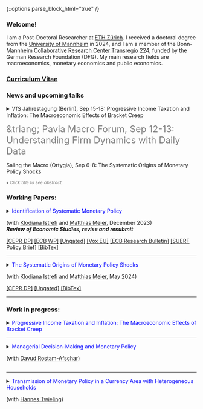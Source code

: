{::options parse_block_html="true" /}


### Welcome!

I am a Post-Doctoral Researcher at <a href="https://ethz.ch/en.html" target="_blank">ETH Zürich</a>. I received a doctoral degree from the <a href="https://www.vwl.uni-mannheim.de/en/" target="_blank">University of Mannheim</a> in 2024, and I am a member of the Bonn-Mannheim <a href="https://www.crctr224.de/" target="_blank">Collaborative Research Center Transregio 224</a>, funded by the German Research Foundation (DFG). My main research fields are macroeconomics, monetary economics and public economics.

### <a href="https://lukas-hack.github.io/HackCV.pdf" target="_blank">Curriculum Vitae</a>

### News and upcoming talks

<details><summary markdown="span">VfS Jahrestagung (Berlin), Sep 15-18: Progressive Income Taxation and Inflation: The Macroeconomic Effects of Bracket Creep</summary></details>

<font color="gray" size="5">&triang; Pavia Macro Forum, Sep 12-13: Understanding Firm Dynamics with Daily Data</font>




Saling the Macro (Ortygia), Sep 6-8: The Systematic Origins of Monetary Policy Shocks<br />

<font color="gray"><i><small>&diams; Click title to see abstract.</small></i></font>  
### Working Papers:
<details>
  <summary markdown="span"><font color="blue">Identification of Systematic Monetary Policy</font>
    
  (with <a href="https://sites.google.com/site/istrefiklodiana/" target="_blank">Klodiana Istrefi</a> and <a href="https://matthias-meier-econ.github.io/" target="_blank">Matthias Meier</a>, December 2023) <br />
  <b> <i>Review of Economic Studies, revise and resubmit </i> </b> </summary>
  
  | **Abstract**          |
  |:---------------------------|
  | We propose a novel identification design to estimate the causal effects of systematic monetary policy on the propagation of macroeconomic shocks. The design combines (i)~a time-varying measure of systematic monetary policy based on the historical composition of hawks and doves in the Federal Open Market Committee (FOMC) with (ii) an instrument that leverages the mechanical FOMC rotation of voting rights. We apply our design to study the effects of government spending shocks. We find fiscal multipliers between two and three when the FOMC is dovish and below zero when it is hawkish. Narrative evidence from historical FOMC records corroborates our findings. |
  
 </details>
  <a href="https://cepr.org/publications/dp17999" target="_blank"><u>[CEPR DP]</u></a> 
  <a href="https://www.ecb.europa.eu/pub/pdf/scpwps/ecb.wp2851~4d974d2c78.en.pdf?4cd7ee5d83a40ae84b8c09a27d7f80fa" target="_blank"><u>[ECB WP]</u></a> 
  <a href="https://lukas-hack.github.io/files/sysmp/HIM_SysMP.pdf" target="_blank"><u>[Ungated]</u></a> 
  <a href="https://cepr.org/voxeu/columns/hawkish-or-dovish-central-bankers-different-flocks-and-fiscal-shocks" target="_blank"><u>[Vox EU]</u></a> 
  <a href="https://www.ecb.europa.eu/pub/economic-research/resbull/2023/html/ecb.rb231219~159bb78c3e.en.html" target="_blank">[ECB Research Bulletin]</a> 
  <a href="https://lukas-hack.github.io/files/sysmp/HIM_SysMP_SUERF.pdf" target="_blank">[SUERF Policy Brief]</a> 
  <a href="https://lukas-hack.github.io/files/sysmp/HIM_SysMP.txt" target="_blank"><u>[BibTex]</u></a>
<br> 

----

<details>
  <summary markdown="span"><font color="blue">The Systematic Origins of Monetary Policy Shocks</font>
    
  (with <a href="https://sites.google.com/site/istrefiklodiana/" target="_blank">Klodiana Istrefi</a> and <a href="https://matthias-meier-econ.github.io/" target="_blank">Matthias Meier</a>, May 2024)</summary>
  
  | **Abstract**          |
  |:---------------------------|
  | Conventional strategies to identify monetary policy shocks rest on the implicit assumption that systematic monetary policy is constant over time. We formally show that these strategies do not isolate monetary policy shocks in an environment with time-varying systematic monetary policy. Instead, they are contaminated by systematic monetary policy and macroeconomic variables, leading to contamination bias in estimated impulse responses. Empirically, we show that Romer and Romer (2004) monetary policy shocks are indeed predictable by fluctuations in systematic monetary policy. Instead, we propose a new monetary policy shock that is orthogonal to systematic monetary policy. Our shock suggests U.S. monetary policy has shorter lags and stronger effects on inflation and output. |
  
</details>
<a href="https://cepr.org/publications/dp19063" target="_blank"><u>[CEPR DP]</u></a> 
<a href="https://lukas-hack.github.io/files/mpshocks/HIM_Shocks.pdf" target="_blank"><u>[Ungated]</u></a> 
<a href="https://lukas-hack.github.io/files/mpshocks/HIM_Shocks.txt" target="_blank"><u>[BibTex]</u></a>


----



### Work in progress:
 
<details>
  <summary markdown="span"><font color="blue">Progressive Income Taxation and Inflation: The Macroeconomic Effects of Bracket Creep</font>
    
  </summary>
  
  | **Abstract**          |
  |:---------------------------|
  | Under progressive taxation, inflation drives up tax rates if the schedule is not adjusted accordingly, leading to bracket creep effects. I propose a non-parametric decomposition of changes in tax rates to measure the empirical importance of bracket creep. Studying German administrative tax records, I show that bracket creep effects are of similar importance as discretionary tax changes. Bracket creep has decreased over time due to institutional changes, but the 2022 inflation surge led to a resurgence with sizeable bracket creep effects. Theoretically, I characterize the effects on labor supply and compute a theory-consistent measure of bracket creep -- the indexation gap -- that is used to discipline a New Keynesian model with incomplete markets. The model is used to study the propagation of inflationary shocks that partly propagate through bracket creep. |
  
 </details>
 <a> </a>
 
----

 <details>
  <summary markdown="span"><font color="blue">Managerial Decision-Making and Monetary Policy</font>
    
  (with <a href="https://rostam-afschar.de/" target="_blank">Davud Rostam-Afschar</a>)</summary>
  
  | **Abstract**          |
  |:---------------------------|
  | working paper coming soon |
  
</details>
<a> </a>

----

 <details>
  <summary markdown="span"><font color="blue">Transmission of Monetary Policy in a Currency Area with Heterogeneous Households</font>
    
  (with <a href="https://www.hannes-twieling.com/" target="_blank">Hannes Twieling</a>)</summary>
  
  | **Abstract**          |
  |:---------------------------|
  | working paper coming soon |
  
 </details>
<!--
 <a href="https://www.dropbox.com/s/83xwsadbrh63uqg/SomePaper2.pdf?dl=0" target="_blank"><u>[Paper (PDF)]</u></a> (Prelim. draft available upon request) 
----

<br>
 
### Publications:

<details>
  <summary markdown="span"><font color="blue">Some paper</font>
    
  <font color="black"><b><i>Some Journal</i></b>, 24(8), 2012-32, December 2020</font></summary>
  
  | **Abstract**          |
  |:---------------------------|
  | Some abstract again. |
  
  </details>
  <a href="https://sites.google.com/site/matthias1meier1/" target="_blank"><u>[Publisher (Open Access)]</u></a> / <a href="https://lukas-hack.github.io/papers/SomePaper2.pdf" target="_blank"><u>[Working Paper Version]</u></a>
  
  ----

<br>

  ----

<br>

### Select Work in Progress:
<details>
  <summary markdown="span"><font color="blue">Some ongoing project</font>
  
  (with [Matthias Meier](https://sites.google.com/site/matthias1meier1/))</summary>
  
 </details>
 
 ---------------------------------------------------------------------------------------------------------
  -->
